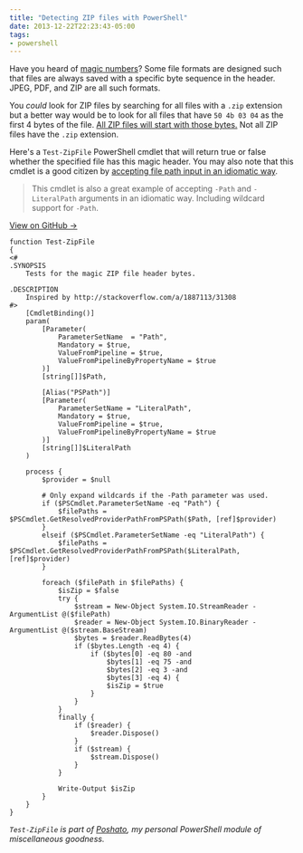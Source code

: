 ```yaml
---
title: "Detecting ZIP files with PowerShell"
date: 2013-12-22T22:23:43-05:00
tags:
- powershell
---
```


Have you heard of [magic numbers][magicnumbers]? Some file formats are designed such that files are always saved with a specific byte sequence in the header. JPEG, PDF, and ZIP are all such formats.

You _could_ look for ZIP files by searching for all files with a `.zip` extension but a better way would be to look for all files that have `50 4b 03 04` as the first 4 bytes of the file. [All ZIP files will start with those bytes.][so] Not all ZIP files have the `.zip` extension.

Here's a `Test-ZipFile` PowerShell cmdlet that will return true or false whether the specified file has this magic header. You may also note that this cmdlet is a good citizen by [accepting file path input in an idiomatic way][pathinput].

> This cmdlet is also a great example of accepting `-Path` and `-LiteralPath` arguments in an idiomatic way. Including wildcard support for `-Path`.

[View on GitHub &#8594;](https://github.com/jpoehls/Poshato/blob/master/Test-ZipFile.ps1)

	function Test-ZipFile
	{
	<#
	.SYNOPSIS
	    Tests for the magic ZIP file header bytes.

	.DESCRIPTION
	    Inspired by http://stackoverflow.com/a/1887113/31308
	#>
		[CmdletBinding()]
		param(
			[Parameter(
				ParameterSetName  = "Path",
	            Mandatory = $true,
				ValueFromPipeline = $true,
				ValueFromPipelineByPropertyName = $true
			)]
			[string[]]$Path,

	        [Alias("PSPath")]
			[Parameter(
				ParameterSetName = "LiteralPath",
	            Mandatory = $true,
				ValueFromPipeline = $true,
				ValueFromPipelineByPropertyName = $true
			)]
			[string[]]$LiteralPath
		)

	    process {
	        $provider = $null

	        # Only expand wildcards if the -Path parameter was used.
	        if ($PSCmdlet.ParameterSetName -eq "Path") {
	            $filePaths = $PSCmdlet.GetResolvedProviderPathFromPSPath($Path, [ref]$provider)
	        }
	        elseif ($PSCmdlet.ParameterSetName -eq "LiteralPath") {
	            $filePaths = $PSCmdlet.GetResolvedProviderPathFromPSPath($LiteralPath, [ref]$provider)
	        }

	        foreach ($filePath in $filePaths) {
	            $isZip = $false
		        try {
		            $stream = New-Object System.IO.StreamReader -ArgumentList @($filePath)
		            $reader = New-Object System.IO.BinaryReader -ArgumentList @($stream.BaseStream)
		            $bytes = $reader.ReadBytes(4)
		            if ($bytes.Length -eq 4) {
		                if ($bytes[0] -eq 80 -and
		                    $bytes[1] -eq 75 -and
		                    $bytes[2] -eq 3 -and
		                    $bytes[3] -eq 4) {
		                    $isZip = $true
		                }
		            }
		        }
		        finally {
		            if ($reader) {
		                $reader.Dispose()
		            }
		            if ($stream) {
		                $stream.Dispose()
		            }
		        }

	            Write-Output $isZip
	        }
	    }
	}

_`Test-ZipFile` is part of [Poshato][poshato], my personal PowerShell module of miscellaneous goodness._

[magicnumbers]: http://en.wikipedia.org/wiki/Magic_number_(programming)#Magic_numbers_in_files
[so]: http://stackoverflow.com/a/1887113/31308
[pathinput]: http://stackoverflow.com/a/8506768
[poshato]: http://github.com/jpoehls/poshato
